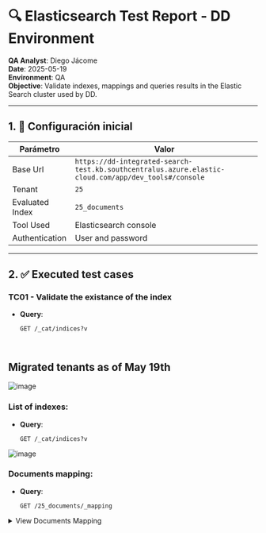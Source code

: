 # 🔍 Elasticsearch Test Report - DD Environment

**QA Analyst**: Diego Jácome  
**Date**: 2025-05-19  
**Environment**: QA  
**Objective**: Validate indexes, mappings and queries results in the Elastic Search cluster used by DD.

---

## 1. 🔧 Configuración inicial

| Parámetro | Valor |
|----------|-------|
| Base Url | `https://dd-integrated-search-test.kb.southcentralus.azure.elastic-cloud.com/app/dev_tools#/console` |
| Tenant | `25` |
| Evaluated Index | `25_documents` |
| Tool Used | Elasticsearch console |
| Authentication| User and password |

---

## 2. ✅ Executed test cases

### TC01 - Validate the existance of the index

- **Query**:
  ```http
  GET /_cat/indices?v



## Migrated tenants as of May 19th
![image](https://github.com/user-attachments/assets/df05bacb-eb58-4492-b8c0-8db560ca4402)


### List of indexes: 
- **Query**:
  ```http
  GET /_cat/indices?v
![image](https://github.com/user-attachments/assets/0d220519-411e-461f-8942-0ac57f37a09d)

### Documents mapping:
- **Query**:
  ```http
  GET /25_documents/_mapping

<details>
<summary>View Documents Mapping</summary>

```json
{
  "25_documents" : {
    "mappings" : {
      "properties" : {
        "attributes" : {
          "properties" : {
            "attribute_id" : {
              "type" : "long"
            },
            "name" : {
              "type" : "text",
              "fields" : {
                "keyword" : {
                  "type" : "keyword",
                  "ignore_above" : 256
                }
              }
            },
            "value" : {
              "type" : "text",
              "fields" : {
                "keyword" : {
                  "type" : "keyword",
                  "ignore_above" : 256
                }
              }
            }
          }
        },
        "comments" : {
          "properties" : {
            "comment" : {
              "type" : "text",
              "fields" : {
                "keyword" : {
                  "type" : "keyword",
                  "ignore_above" : 256
                }
              }
            },
            "user_id" : {
              "type" : "long"
            }
          }
        },
        "content" : {
          "type" : "text",
          "fields" : {
            "keyword" : {
              "type" : "keyword",
              "ignore_above" : 256
            }
          }
        },
        "content_id" : {
          "type" : "long"
        },
        "content_version" : {
          "type" : "long"
        },
        "creation_date" : {
          "type" : "long"
        },
        "document_id" : {
          "type" : "text",
          "fields" : {
            "keyword" : {
              "type" : "keyword",
              "ignore_above" : 256
            }
          }
        },
        "extension" : {
          "type" : "text",
          "fields" : {
            "keyword" : {
              "type" : "keyword",
              "ignore_above" : 256
            }
          }
        },
        "file_size" : {
          "type" : "text",
          "fields" : {
            "keyword" : {
              "type" : "keyword",
              "ignore_above" : 256
            }
          }
        },
        "hashtags" : {
          "properties" : {
            "name" : {
              "type" : "text",
              "fields" : {
                "keyword" : {
                  "type" : "keyword",
                  "ignore_above" : 256
                }
              }
            }
          }
        },
        "last_modification_date" : {
          "type" : "long"
        },
        "linked_to" : {
          "properties" : {
            "name" : {
              "type" : "text",
              "fields" : {
                "keyword" : {
                  "type" : "keyword",
                  "ignore_above" : 256
                }
              }
            },
            "terciary_id" : {
              "type" : "long"
            }
          }
        },
        "packet" : {
          "properties" : {
            "packet_id" : {
              "type" : "long"
            }
          }
        },
        "primary_location" : {
          "properties" : {
            "id" : {
              "type" : "long"
            },
            "name" : {
              "type" : "text",
              "fields" : {
                "keyword" : {
                  "type" : "keyword",
                  "ignore_above" : 256
                }
              }
            }
          }
        },
        "secondary_location" : {
          "properties" : {
            "id" : {
              "type" : "long"
            },
            "name" : {
              "type" : "text",
              "fields" : {
                "keyword" : {
                  "type" : "keyword",
                  "ignore_above" : 256
                }
              }
            }
          }
        },
        "template" : {
          "type" : "text",
          "fields" : {
            "keyword" : {
              "type" : "keyword",
              "ignore_above" : 256
            }
          }
        },
        "tertiary_location" : {
          "properties" : {
            "id" : {
              "type" : "long"
            },
            "name" : {
              "type" : "text",
              "fields" : {
                "keyword" : {
                  "type" : "keyword",
                  "ignore_above" : 256
                }
              }
            }
          }
        }
      }
    }
  }
}

  







